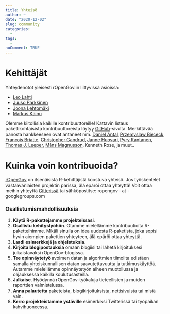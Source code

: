 ```yaml
---
title: Yhteisö
author: ~
date: "2020-12-02"
slug: community
categories:
  -
tags:
  -  
noComment: TRUE
---
```


# Kehittäjät

Yhteydenotot yleisesti rOpenGoviin liittyvissä asioissa:

- [Leo Lahti](http://www.iki.fi/Leo.Lahti)
- [Juuso Parkkinen](http://ouzor.github.io/)
- [Joona Lehtomäki](https://github.com/jlehtoma)
- [Markus Kainu](https://github.com/muuankarski)

Olemme kiitollisia kaikille kontribuuttoreille! Kattavin listaus
pakettikohtaisista kontribuuttoreista löytyy
[GitHub](http://github.com/ropengov)-sivulta. Merkittävää panosta
hankkeeseen ovat antaneet mm. [Daniel
Antal](https://github.com/antaldaniel), [Przemyslaw
Biececk](https://github.com/pbiecek), [Francois
Briatte](https://github.com/briatte), [Christopher
Gandrud](https://github.com/christophergandrud), [Janne
Huovari](https://github.com/jhuovari), [Pyry
Kantanen](https://github.com/pitkant), [Thomas J.
Leeper](https://github.com/mansmeg), [Måns
Magnusson](https://github.com/mansmeg), Kenneth Rose, ja muut..


# Kuinka voin kontribuoida?

[rOpenGov](http://ropengov.github.io) on itsenäisistä R-kehittäjistä koostuva yhteisö. Jos työskentelet vastaavanlaisten projektin parissa, älä epäröi ottaa yhteyttä! Voit ottaa meihin yhteyttä [Gitterissä](https://gitter.im/rOpenGov/home) tai sähköpostitse: ropengov - at - googlegroups.com


### Osallistumismahdollisuuksia

1. **Käytä R-pakettejamme projekteissasi**.
2. **Osallistu kehitystyöhön**. Otamme mielellämme kontribuutioita R-paketteihimme. Mikäli sinulla on idea uudesta R-paketista, joka sopisi hyvin aiempien pakettien yhteyteen, älä epäröi ottaa yhteyttä.
3. **Laadi esimerkkejä ja ohjeistuksia**. 
4. **Kirjoita blogipostauksia** omaan blogiisi tai lähetä kirjoituksesi julkaistavaksi rOpenGov-blogissa.
5. **Tee opinnäytetyö** avoimen datan ja algoritmien tiimoilta edistäen samalla yhteiskunnallisen datan saavutettavuutta ja tutkimuskäyttöä. Autamme mielellämme opinnäytetyön aiheen muotoilussa ja ohjauksessa kaikilla koulutusasteilla.
6. **Julkaise**. Hyödynnä rOpenGov-työkaluja tieteellisten ja muiden raporttien valmistelussa.
7. **Anna palautetta** paketeista, blogikirjoituksista, nettisivuista tai mistä vain.
8. **Kerro projekteistamme ystäville** esimerkiksi Twitterissä tai työpaikan kahvihuoneessa.

